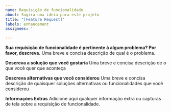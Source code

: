 ```yaml
---
name: Requisição de funcionalidade
about: Sugira uma ideia para este projeto
title: "[Feature Request]"
labels: enhancement
assignees: ''

---
```


**Sua requisição de funcionalidade é pertinente à algum problema? Por favor, descreva.**
Uma breve e concisa descrição de qual é o problema.

**Descreva a solução que você gostaria**
Uma breve e concisa descrição de o que você quer que aconteça

**Descreva alternativas que você considerou**
Uma breve e concisa descrição de quaisquer soluções alternativas ou funcionalidades que você considerou

**Informações Extras**
Adicione aqui qualquer informação extra  ou capturas de tela sobre a requisição de funcionalidade.
